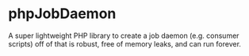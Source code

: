 # phpJobDaemon
A super lightweight PHP library to create a job daemon (e.g. consumer scripts) off of that is robust, free of memory leaks, and can run forever.
